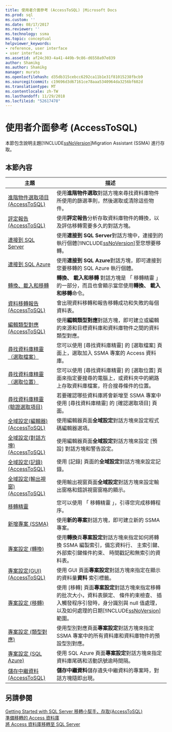 ```yaml
---
title: 使用者介面參考 (AccessToSQL) |Microsoft Docs
ms.prod: sql
ms.custom: ''
ms.date: 08/17/2017
ms.reviewer: ''
ms.technology: ssma
ms.topic: conceptual
helpviewer_keywords:
- reference, user interface
- user interface
ms.assetid: af24c303-4a41-449b-9c86-d6558a97e839
author: Shamikg
ms.author: Shamikg
manager: murato
ms.openlocfilehash: d35db315cebcc6292ca11b1e31f81015238fbcb9
ms.sourcegitcommit: c19696d3d67161ce78aaa5340964da3256bf602d
ms.translationtype: MT
ms.contentlocale: zh-TW
ms.lasthandoff: 11/29/2018
ms.locfileid: "52617478"
---
```

# <a name="user-interface-reference-accesstosql"></a>使用者介面參考 (AccessToSQL)
本節包含說明主題[!INCLUDE[ssNoVersion](../../includes/ssnoversion-md.md)]Migration Assistant (SSMA) 進行存取。  
  
## <a name="in-this-section"></a>本節內容  
  
|主題|描述|  
|---------|---------------|  
|[進階物件選取項目&#40;AccessToSQL&#41;](../../ssma/access/advanced-object-selection-accesstosql.md)|使用**進階物件選取**對話方塊來尋找資料庫物件所使用的篩選準則，然後選取或清除這些物件。|  
|[評定報告&#40;AccessToSQL&#41;](../../ssma/access/assessment-report-accesstosql.md)|使用**評定報告**分析存取資料庫物件的轉換，以及評估移轉需要多久的對話方塊。|  
|[連接到 SQL Server](https://msdn.microsoft.com/ceb77a97-d6d5-4a92-90a6-342e97d12b54)|使用**連接到 SQL Server**對話方塊中，連接到的執行個體[!INCLUDE[ssNoVersion](../../includes/ssnoversion-md.md)]至您想要移轉。|  
|[連接到 SQL Azure](connect-to-azure-sql-db-accesstosql.md)|使用**連接到 SQL Azure**對話方塊，即可連接到您要移轉的 SQL Azure 執行個體。|  
|[轉換、載入和移轉](https://msdn.microsoft.com/4ec83e96-88a5-4b7b-8d5a-f3429d9a936b)|**轉換、 載入和移轉** 對話方塊是 「 移轉精靈 」 的一部分，而且也會顯示當您使用**轉換、 載入和移轉**命令。|  
|[資料移轉報告&#40;AccessToSQL&#41;](../../ssma/access/data-migration-report-accesstosql.md)|會出現資料移轉和報告移轉成功和失敗的每個資料表。|  
|[編輯類型對應&#40;AccessToSQL&#41;](../../ssma/access/edit-type-mapping-accesstosql.md)|使用**編輯類型對應**對話方塊，即可建立或編輯的來源和目標資料庫和資料庫物件之間的資料類型對應。|  
|[尋找資料庫精靈 （選取檔案）](https://msdn.microsoft.com/2f574a34-4bab-40a4-89a8-ad4907ffc3fd)|您可以使用 [尋找資料庫精靈] 的 [選取檔案] 頁面上，選取加入 SSMA 專案的 Access 資料庫。|  
|[尋找資料庫精靈 （選取位置）](https://msdn.microsoft.com/00b2d32a-998b-47a7-b25c-589b5bd6777a)|您可以使用 [尋找資料庫精靈] 的 [選取位置] 頁面來指定要搜尋的電腦上，或資料夾中的網路上存取資料庫檔案，符合搜尋條件的位置。|  
|[尋找資料庫精靈 (驗證選取項目)](https://msdn.microsoft.com/62e20e03-50cc-4ac8-8072-524d194d2ec3)|若要確認哪些資料庫將會新增至 SSMA 專案中使用 [尋找資料庫精靈] 的 [確認選取項目] 頁面。|  
|[全域設定&#40;編輯器&#41; &#40;AccessToSQL&#41;](../../ssma/access/global-settings-editor-accesstosql.md)|使用編輯器頁面**全域設定**對話方塊來設定程式碼編輯器選項。|  
|[全域設定&#40;對話方塊&#41; &#40;AccessToSQL&#41;](../../ssma/access/global-settings-dialogs-accesstosql.md)|使用編輯器頁面**全域設定**對話方塊來設定 [預設] 對話方塊和警告設定。|  
|[全域設定&#40;記錄&#41; &#40;AccessToSQL&#41;](../../ssma/access/global-settings-logging-accesstosql.md)|使用 [記錄] 頁面的**全域設定**對話方塊來設定記錄。|  
|[全域設定&#40;輸出視窗&#41; &#40;AccessToSQL&#41;](../../ssma/access/global-settings-output-window-accesstosql.md)|使用輸出視窗頁面**全域設定**對話方塊來設定輸出窗格和錯誤視窗窗格的顯示。|  
|[移轉精靈](migration-wizard-accesstosql.md)|您可以使用 「 移轉精靈 」，引導您完成移轉程序。|  
|[新增專案 (SSMA)](https://msdn.microsoft.com/ca294f6d-eeb5-42ca-9306-156281a3f0f3)|使用**新的專案**對話方塊，即可建立新的 SSMA 專案。|  
|[專案設定 (轉換)](https://msdn.microsoft.com/bcebc635-c638-4ddb-924c-b9ccfef86388)|使用**轉換**頁**專案設定**對話方塊來指定如何將轉換 SSMA 編製索引，備忘資料行、 主索引鍵、 外部索引鍵條件約束、 時間戳記和無索引的資料表。|  
|[專案設定&#40;GUI&#41; &#40;AccessToSQL&#41;](../../ssma/access/project-settings-gui-accesstosql.md)|使用 GUI 頁面**專案設定**對話方塊來指定在顯示的資料量**資料** 索引標籤。|  
|[專案設定 (移轉)](https://msdn.microsoft.com/4caebc9c-8680-4b99-a8fa-89c43161c95d)|使用 [移轉] 頁面**專案設定**對話方塊來指定移轉的批次大小，資料表鎖定、 條件約束檢查、 插入觸發程序引發時，身分識別與 null 值處理，以及如何處理的日期[!INCLUDE[ssNoVersion](../../includes/ssnoversion-md.md)]範圍。|  
|[專案設定 (類型對應)](https://msdn.microsoft.com/b87b9683-abed-4677-8c50-18bdba704655)|使用型別對應頁面**專案設定**對話方塊來指定 SSMA 專案中的所有資料庫和資料庫物件的預設型別對應。|  
|[專案設定 (SQL Azure)](https://msdn.microsoft.com/bbb8a204-d0e4-4f0b-9709-271feb1f136e)|使用 SQL Azure 頁面**專案設定**對話方塊來指定資料庫尾碼和活動訊號逾時間隔。|  
|[儲存中繼資料&#40;AccessToSQL&#41;](../../ssma/access/save-metadata-accesstosql.md)|**儲存中繼資料**儲存遺失中繼資料的專案時，對話方塊隨即出現。|  
  
## <a name="see-also"></a>另請參閱  
[Getting Started with SQL Server 移轉小幫手，存取&#40;AccessToSQL&#41;](../../ssma/access/getting-started-with-sql-server-migration-assistant-for-access-accesstosql.md)  
[準備移轉的 Access 資料庫](preparing-access-databases-for-migration-accesstosql.md)  
[將 Access 資料庫移轉至 SQL Server](migrating-access-databases-to-sql-server-azure-sql-db-accesstosql.md)  
  
